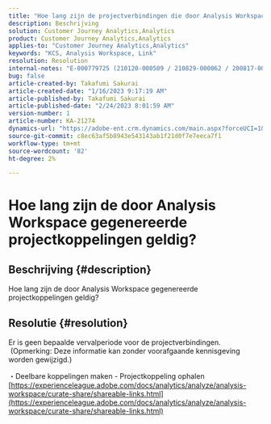 ```yaml
---
title: "Hoe lang zijn de projectverbindingen die door Analysis Workspace worden geproduceerd geldig?"
description: Beschrijving
solution: Customer Journey Analytics,Analytics
product: Customer Journey Analytics,Analytics
applies-to: "Customer Journey Analytics,Analytics"
keywords: "KCS, Analysis Workspace, Link"
resolution: Resolution
internal-notes: "E-000779725 (210120-000509 / 210829-000062 / 200817-000457 / 190620-000374)"
bug: false
article-created-by: Takafumi Sakurai
article-created-date: "1/16/2023 9:17:19 AM"
article-published-by: Takafumi Sakurai
article-published-date: "2/24/2023 8:01:59 AM"
version-number: 1
article-number: KA-21274
dynamics-url: "https://adobe-ent.crm.dynamics.com/main.aspx?forceUCI=1&pagetype=entityrecord&etn=knowledgearticle&id=6625a38d-7e95-ed11-aad1-6045bd006239"
source-git-commit: c8ec63af5b8943e543143ab1f21d0f7e7eeca7f1
workflow-type: tm+mt
source-wordcount: '82'
ht-degree: 2%

---
```


# Hoe lang zijn de door Analysis Workspace gegenereerde projectkoppelingen geldig?

## Beschrijving {#description}

Hoe lang zijn de door Analysis Workspace gegenereerde projectkoppelingen geldig?

## Resolutie {#resolution}


Er is geen bepaalde vervalperiode voor de projectverbindingen.  (Opmerking: Deze informatie kan zonder voorafgaande kennisgeving worden gewijzigd.)

・Deelbare koppelingen maken - Projectkoppeling ophalen
[https://experienceleague.adobe.com/docs/analytics/analyze/analysis-workspace/curate-share/shareable-links.html](https://experienceleague.adobe.com/docs/analytics/analyze/analysis-workspace/curate-share/shareable-links.html)
